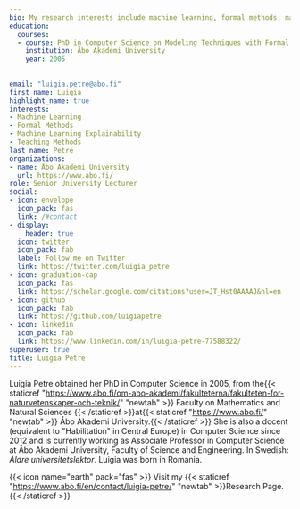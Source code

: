 ```yaml
---
bio: My research interests include machine learning, formal methods, machine learning explainability and teaching methods. 
education:
  courses:
  - course: PhD in Computer Science on Modeling Techniques with Formal Methods (titled  [Modeling with Action Systems](https://tucs.fi/publications/view/?pub_id=phdPetre05a))
    institution: Åbo Akademi University
    year: 2005
    
  
email: "luigia.petre@abo.fi"
first_name: Luigia
highlight_name: true
interests:
- Machine Learning
- Formal Methods
- Machine Learning Explainability
- Teaching Methods
last_name: Petre
organizations:
- name: Åbo Akademi University
  url: https://www.abo.fi/
role: Senior University Lecturer
social:
- icon: envelope
  icon_pack: fas
  link: /#contact
- display:
    header: true
  icon: twitter
  icon_pack: fab
  label: Follow me on Twitter
  link: https://twitter.com/luigia_petre
- icon: graduation-cap
  icon_pack: fas
  link: https://scholar.google.com/citations?user=JT_Hst0AAAAJ&hl=en
- icon: github
  icon_pack: fab
  link: https://github.com/luigiapetre
- icon: linkedin
  icon_pack: fab
  link: https://www.linkedin.com/in/luigia-petre-77588322/
superuser: true
title: Luigia Petre
---
```


Luigia Petre obtained her PhD in Computer Science in 2005, from the{{< staticref "https://www.abo.fi/om-abo-akademi/fakulteterna/fakulteten-for-naturvetenskaper-och-teknik/" "newtab" >}} Faculty on Mathematics and Natural Sciences {{< /staticref >}}at{{< staticref "https://www.abo.fi/" "newtab" >}} Åbo Akademi University.{{< /staticref >}} She is also a docent (equivalent to "Habilitation" in Central Europe) in Computer Science since 2012 and is currently working as Associate Professor in Computer Science at Åbo Akademi University, Faculty of Science and Engineering. In Swedish: *Äldre universitetslektor*. 
Luigia was born in Romania.


{{< icon name="earth" pack="fas" >}} Visit my {{< staticref "https://www.abo.fi/en/contact/luigia-petre/" "newtab" >}}Research Page.{{< /staticref >}}
